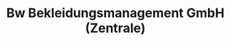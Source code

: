 ---
title: "Bw Bekleidungsmanagement GmbH (Zentrale)"
url: /koeln/bw-bekleidungsmanagement-gmbh-zentrale/
shop: Kleidung
---